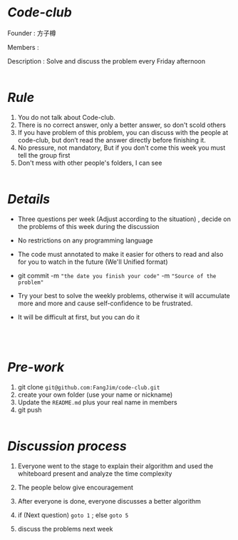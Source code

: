 # <Strong>_Code-club_</Strong>

Founder : 方子樽

Members :

Description : Solve and discuss the problem every Friday afternoon
<br  />
<br  />

# <Strong>_Rule_</Strong>

1. You do not talk about Code-club.
2. There is no correct answer, only a better answer, so don't scold others
3. If you have problem of this problem, you can discuss with the people at code-club, but don’t read the answer directly before finishing it.
4. No pressure, not mandatory, But if you don't come this week you must tell the group first
5. Don't mess with other people's folders, I can see
   <br  />
   <br  />

# <Strong>_Details_</Strong>

-   Three questions per week (Adjust according to the situation) , decide on the problems of this week during the discussion

-   No restrictions on any programming language

-   The code must annotated to make it easier for others to read and also for you to watch in the future (We'll
    Unified format)

-   git commit -m `"the date you finish your code"` -m `"Source of the problem"`

-   Try your best to solve the weekly problems, otherwise it will accumulate more and more and cause self-confidence to be frustrated.

-   It will be difficult at first, but you can do it

<br  />
<br  />

# <Strong>_Pre-work_</Strong>

1. git clone `git@github.com:FangJim/code-club.git`
2. create your own folder (use your name or nickname)
3. Update the `README.md` plus your real name in members
4. git push
   <br  />
   <br  />

# <Strong>_Discussion process_</Strong>

1. Everyone went to the stage to explain their algorithm and used the whiteboard present and analyze the time complexity

2. The people below give encouragement

3. After everyone is done, everyone discusses a better algorithm

4. if (Next question) `goto 1` ; else `goto 5`

5. discuss the problems next week
